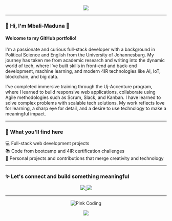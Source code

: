 <!-- Header section with a cute banner and styling -->
<div align="center">

<img src="https://capsule-render.vercel.app/api?type=waving&color=FFB6C1&height=200&section=header&text=Welcome%20to%20Mbali's%20World%20💻💖&fontSize=40&fontColor=ffffff"/>



</div>

---

### 🌸 Hi, I'm Mbali-Maduna 🌸
#### Welcome to my GitHub portfolio!

I'm a passionate and curious full-stack developer with a background in Political Science and English from the University of Johannesburg. My journey has taken me from academic research and writing into the dynamic world of tech, where I've built skills in front-end and back-end development, machine learning, and modern 4IR technologies like AI, IoT, blockchain, and big data.

I've completed immersive training through the Uj-Accenture program, where I learned to build responsive web applications, collaborate using Agile methodologies such as Scrum, Slack, and Kanban. I have learned to solve complex problems with scalable tech solutions. My work reflects love for learning, a sharp eye for detail, and a desire to use technology to make a meaningful impact.

---

### 💼 What you'll find here

💻 Full-stack web development projects  
📚 Code from bootcamp and 4IR certification challenges  
🎨 Personal projects and contributions that merge creativity and technology  

---

### ✨ Let's connect and build something meaningful

<p align="center">
  <a href="https://www.linkedin.com/in/mbali-maduna-920a96315/" target="_blank">
    <img src="https://img.shields.io/badge/LinkedIn-%230077B5?style=for-the-badge&logo=linkedin&logoColor=white" />
  </a>
  <a href="mailto:mbalimaduna76@gmail.com" target="_blank">
    <img src="https://img.shields.io/badge/Email-D14836?style=for-the-badge&logo=gmail&logoColor=white" />
  </a>
  
</p>

---

<div align="center">

![Pink Coding](https://readme-typing-svg.herokuapp.com/?lines=Creative+Dev+💡;Lifelong+Learner+📚;Tech+is+my+Canvas+🎨;&center=true&width=380&height=45&color=FF69B4&vCenter=true&size=20)

<img src="https://capsule-render.vercel.app/api?type=waving&color=FFB6C1&height=150&section=footer"/>

</div>

